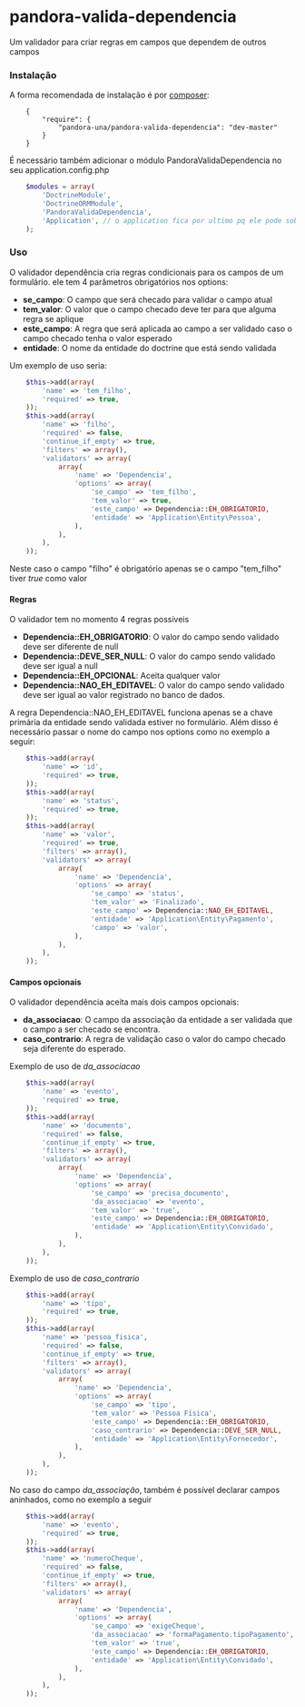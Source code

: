 # pandora-valida-dependencia

Um validador para criar regras em campos que dependem de outros campos

### Instalação

A forma recomendada de instalação é por [composer](https://getcomposer.org/):
```
    {
        "require": {
            "pandora-una/pandora-valida-dependencia": "dev-master"
        }
    }
```

É necessário também adicionar o módulo PandoraValidaDependencia no seu application.config.php

```php
    $modules = array(
        'DoctrineModule',
        'DoctrineORMModule',
        'PandoraValidaDependencia',
        'Application', // o application fica por ultimo pq ele pode sobrescrever as configurações dos demais
    );
```

### Uso

O validador dependência cria regras condicionais para os campos de um formulário. ele tem 4 parâmetros obrigatórios nos options:

* **se_campo**: O campo que será checado para validar o campo atual
* **tem_valor**: O valor que o campo checado deve ter para que alguma regra se aplique
* **este_campo**: A regra que será aplicada ao campo a ser validado caso o campo checado tenha o valor esperado
* **entidade**: O nome da entidade do doctrine que está sendo validada

Um exemplo de uso seria:

```php
    $this->add(array(
        'name' => 'tem_filho',
        'required' => true,
    ));
    $this->add(array(
        'name' => 'filho',
        'required' => false,
        'continue_if_empty' => true,
        'filters' => array(),
        'validators' => array(
            array(
                'name' => 'Dependencia',
                'options' => array(
                    'se_campo' => 'tem_filho',
                    'tem_valor' => true,
                    'este_campo' => Dependencia::EH_OBRIGATORIO,
                    'entidade' => 'Application\Entity\Pessoa',
                ),
            ),
        ),
    ));
```

Neste caso o campo "filho" é obrigatório apenas se o campo "tem_filho" tiver *true* como valor

#### Regras

O validador tem no momento 4 regras possíveis

* **Dependencia::EH_OBRIGATORIO**: O valor do campo sendo validado deve ser diferente de null
* **Dependencia::DEVE_SER_NULL**: O valor do campo sendo validado deve ser igual a null
* **Dependencia::EH_OPCIONAL**: Aceita qualquer valor
* **Dependencia::NAO_EH_EDITAVEL**: O valor do campo sendo validado deve ser igual ao valor registrado no banco de dados.

A regra Dependencia::NAO_EH_EDITAVEL funciona apenas se a chave primária da entidade sendo validada estiver no formulário. Além disso é necessário passar o nome do campo nos options como no exemplo a seguir:

```php
    $this->add(array(
        'name' => 'id',
        'required' => true,
    ));
    $this->add(array(
        'name' => 'status',
        'required' => true,
    ));
    $this->add(array(
        'name' => 'valor',
        'required' => true,
        'filters' => array(),
        'validators' => array(
            array(
                'name' => 'Dependencia',
                'options' => array(
                    'se_campo' => 'status',
                    'tem_valor' => 'Finalizado',
                    'este_campo' => Dependencia::NAO_EH_EDITAVEL,
                    'entidade' => 'Application\Entity\Pagamento',
                    'campo' => 'valor',
                ),
            ),
        ),
    ));
```

#### Campos opcionais

O validador dependência aceita mais dois campos opcionais:

* **da_associacao**: O campo da associação da entidade a ser validada que o campo a ser checado se encontra.
* **caso_contrario**: A regra de validação caso o valor do campo checado seja diferente do esperado.

Exemplo de uso de *da_associacao*

```php
    $this->add(array(
        'name' => 'evento',
        'required' => true,
    ));
    $this->add(array(
        'name' => 'documento',
        'required' => false,
        'continue_if_empty' => true,
        'filters' => array(),
        'validators' => array(
            array(
                'name' => 'Dependencia',
                'options' => array(
                    'se_campo' => 'precisa_documento',
                    'da_associacao' => 'evento',
                    'tem_valor' => 'true',
                    'este_campo' => Dependencia::EH_OBRIGATORIO,
                    'entidade' => 'Application\Entity\Convidado',
                ),
            ),
        ),
    ));
```

Exemplo de uso de *caso_contrario*

```php
    $this->add(array(
        'name' => 'tipo',
        'required' => true,
    ));
    $this->add(array(
        'name' => 'pessoa_fisica',
        'required' => false,
        'continue_if_empty' => true,
        'filters' => array(),
        'validators' => array(
            array(
                'name' => 'Dependencia',
                'options' => array(
                    'se_campo' => 'tipo',
                    'tem_valor' => 'Pessoa Física',
                    'este_campo' => Dependencia::EH_OBRIGATORIO,
                    'caso_contrario' => Dependencia::DEVE_SER_NULL,
                    'entidade' => 'Application\Entity\Fornecedor',
                ),
            ),
        ),
    ));
```

No caso do campo *da_associação*, também é possível declarar campos aninhados, como no exemplo a seguir

```php
    $this->add(array(
        'name' => 'evento',
        'required' => true,
    ));
    $this->add(array(
        'name' => 'numeroCheque',
        'required' => false,
        'continue_if_empty' => true,
        'filters' => array(),
        'validators' => array(
            array(
                'name' => 'Dependencia',
                'options' => array(
                    'se_campo' => 'exigeCheque',
                    'da_associacao' => 'formaPagamento.tipoPagamento',
                    'tem_valor' => 'true',
                    'este_campo' => Dependencia::EH_OBRIGATORIO,
                    'entidade' => 'Application\Entity\Convidado',
                ),
            ),
        ),
    ));
```
